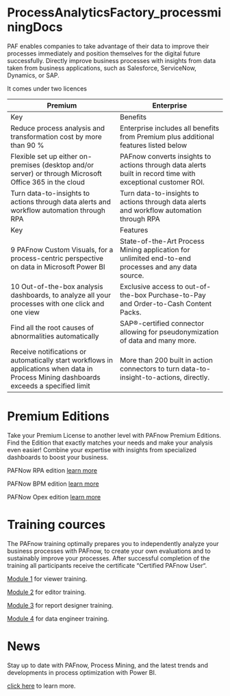 # ProcessAnalyticsFactory_processminingDocs

PAF enables companies to take advantage of their data to improve their processes immediately and position themselves for the digital future successfully. Directly improve business processes with insights from data taken from business applications, such as Salesforce, ServiceNow, Dynamics, or SAP.

It comes under two licences 

| Premium | Enterprise |
|--|--|
| Key | Benefits |
| Reduce process analysis and transformation cost by more than 90 % | Enterprise includes all benefits from Premium plus additional features listed below |
| Flexible set up either on-premises (desktop and/or server) or through Microsoft Office 365 in the cloud | PAFnow converts insights to actions through data alerts built in record time with exceptional customer ROI. |
|Turn data-to-insights to actions through data alerts and workflow automation through RPA | Turn data-to-insights to actions through data alerts and workflow automation through RPA |
| Key | Features |
| 9 PAFnow Custom Visuals, for a process-centric perspective on data in Microsoft Power BI | State-of-the-Art Process Mining application for unlimited end-to-end processes and any data source. |
|10 Out-of-the-box analysis dashboards, to analyze all your processes with one click and one view | Exclusive access to out-of-the-box Purchase-to-Pay and Order-to-Cash Content Packs.|
| Find all the root causes of abnormalities automatically | SAP®-certified connector allowing for pseudonymization of data and many more.|
|Receive notifications or automatically start workflows in applications when data in Process Mining dashboards exceeds a specified limit| More than 200 built in action connectors to turn data-to-insight-to-actions, directly.|


# Premium Editions

Take your Premium License to another level with PAFnow Premium Editions. Find the Edition that exactly matches your needs and make your analysis even easier! Combine your expertise with insights from specialized dashboards to boost your business.

PAFNow RPA edition [learn more](https://pafnow.com/product/pafnow-rpa/)

PAFNow BPM edition [learn more](https://pafnow.com/product/pafnow-bpm/)

PAFNow Opex edition [learn more](https://pafnow.com/product/pafnow-opex/)


# Training cources 

The PAFnow training optimally prepares you to independently analyze your business processes with PAFnow, to create your own evaluations and to sustainably improve your processes. After successful completion of the training all participants receive the certificate “Certified PAFnow User“.

[Module 1](https://pafnow.com/training/) for viewer training.

[Module 2](https://pafnow.com/training/) for editor training.

[Module 3](https://pafnow.com/training/) for report designer training.

[Module 4](https://pafnow.com/training/) for data engineer training.

# News

Stay up to date with PAFnow, Process Mining, and the latest trends and developments in process optimization with Power BI.

[click here](https://pafnow.com/news/) to learn more.
  
